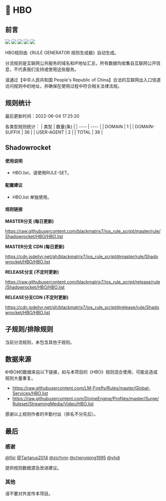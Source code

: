 # 🧸 HBO

## 前言

![](https://shields.io/badge/-移除重复规则-ff69b4) ![](https://shields.io/badge/-DOMAIN与DOMAIN--SUFFIX合并-green) ![](https://shields.io/badge/-DOMAIN--SUFFIX间合并-critical) ![](https://shields.io/badge/-DOMAIN--SUFFIX与DOMAIN--KEYWORD合并-blue) ![](https://shields.io/badge/-IP--CIDR(6)合并-blueviolet) 

HBO规则由《RULE GENERATOR 规则生成器》自动生成。

分流规则是互联网公共服务的域名和IP地址汇总，所有数据均收集自互联网公开信息，不代表我们支持或使用这些服务。

请通过【中华人民共和国 People's Republic of China】合法的互联网出入口信道访问规则中的地址，并确保在使用过程中符合相关法律法规。

## 规则统计

最后更新时间：2022-06-04 17:25:20

各类型规则统计：
| 类型 | 数量(条)  | 
| ---- | ----  |
| DOMAIN | 1  | 
| DOMAIN-SUFFIX | 36  | 
| USER-AGENT | 2  | 
| TOTAL | 39  | 


## Shadowrocket 

#### 使用说明
- HBO.list，请使用RULE-SET。

#### 配置建议
- HBO.list 单独使用。

#### 规则链接
**MASTER分支 (每日更新)**

https://raw.githubusercontent.com/blackmatrix7/ios_rule_script/master/rule/Shadowrocket/HBO/HBO.list

**MASTER分支 CDN (每日更新)**

https://cdn.jsdelivr.net/gh/blackmatrix7/ios_rule_script@master/rule/Shadowrocket/HBO/HBO.list

**RELEASE分支 (不定时更新)**

https://raw.githubusercontent.com/blackmatrix7/ios_rule_script/release/rule/Shadowrocket/HBO/HBO.list

**RELEASE分支CDN (不定时更新)**

https://cdn.jsdelivr.net/gh/blackmatrix7/ios_rule_script@release/rule/Shadowrocket/HBO/HBO.list

## 子规则/排除规则


当前分流规则，未包含其他子规则。

## 数据来源

《HBO》的数据来自以下链接，如与本项目的《HBO》规则混合使用，可能会造成规则大量重复。

- https://raw.githubusercontent.com/LM-Firefly/Rules/master/Global-Services/HBO.list
- https://raw.githubusercontent.com/DivineEngine/Profiles/master/Surge/Ruleset/StreamingMedia/Video/HBO.list


感谢以上规则作者的辛勤付出（排名不分先后）。

## 最后

### 感谢

[@fiiir](https://github.com/fiiir) [@Tartarus2014](https://github.com/Tartarus2014) [@zjcfynn](https://github.com/zjcfynn) [@chenyiping1995](https://github.com/chenyiping1995) [@vhdj](https://github.com/vhdj)

提供规则数据源及改进建议。

### 其他

请不要对外宣传本项目。